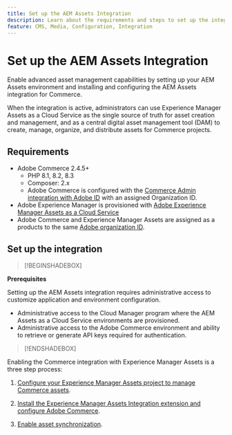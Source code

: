 ```yaml
---
title: Set up the AEM Assets Integration
description: Learn about the requirements and steps to set up the integration between Adobe Commerce and AEM Assets as a Cloud Service.
feature: CMS, Media, Configuration, Integration
---
```


# Set up the AEM Assets Integration

Enable advanced asset management capabilities by setting up your AEM Assets environment and installing and configuring the AEM Assets integration for Commerce.

 When the integration is active, administrators can use Experience Manager Assets as a Cloud Service as the single source of truth for asset creation and management, and as a central digital asset management tool (DAM) to create, manage, organize, and distribute assets for Commerce projects.

## Requirements

- Adobe Commerce 2.4.5+
  - PHP 8.1, 8.2, 8.3
  - Composer: 2.x
  - Adobe Commerce is configured with the [Commerce Admin integration with Adobe ID](/help/getting-started/adobe-ims-config.md) with an assigned Organization ID.
- Adobe Experience Manager is provisioned with [Adobe Experience Manager Assets as a Cloud Service](https://experienceleague.adobe.com/en/docs/experience-manager-cloud-service/content/assets/overview)
- Adobe Commerce and Experience Manager Assets are assigned as a products to the same [Adobe organization ID](https://experienceleague.adobe.com/en/docs/core-services/interface/administration/organizations#concept_EA8AEE5B02CF46ACBDAD6A8508646255).

## Set up the integration

>[!BEGINSHADEBOX]

**Prerequisites**

Setting up the AEM Assets integration requires administrative access to customize application and environment configuration.

- Administrative access to the Cloud Manager program where the AEM Assets as a Cloud Service environments are provisioned.
- Administrative access to the Adobe Commerce environment and ability to retrieve or generate API keys required for authentication.

>[!ENDSHADEBOX]

Enabling the Commerce integration with Experience Manager Assets is a three step process:

1. [Configure your Experience Manager Assets project to manage Commerce assets](aem-assets-configure-aem.md).

1. [Install the Experience Manager Assets Integration extension and configure Adobe Commerce](aem-assets-configure-aem.md).

1. [Enable asset synchronization](aem-assets-setup-synchronization.md).




